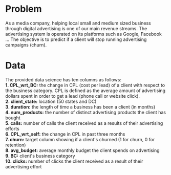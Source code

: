 # Problem
As a media company, helping local small and medium sized business through digital advertising is one of our main revenue streams. The advertising system is operated on its platforms such as Google, Facebook … The objective is to predict if a client will stop running advertising campaigns (churn).

# Data
The provided data science has ten columns as follows: <br>
**1. CPL_wrt_BC:** the change in CPL (cost per lead) of a client with respect to the business category. CPL is defined as the average amount of advertising dollars spent in order to get a lead (phone call or website click). <br>
**2. client_state:** location (50 states and DC) <br>
**3. duration:** the length of time a business has been a client (in months) <br>
**4. num_products:** the number of distinct advertising products the client has bought <br>
**5. calls:** number of calls the client received as a results of their advertising efforts <br>
**6. CPL_wrt_self:** the change in CPL in past three months <br>
**7. churn:** target column showing if a client's churned (1 for churn, 0 for retention) <br>
**8. avg_budget:** average monthly budget the client spends on advertising <br>
**9. BC:** client's business category <br>
**10. clicks:** number of clicks the client received as a result of their advertising effort <br>
